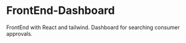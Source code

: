 # FrontEnd-Dashboard

FrontEnd with React and tailwind.
Dashboard for searching consumer approvals.

